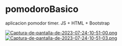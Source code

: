 # pomodoroBasico
aplicacion pomodor timer. JS + HTML + Bootstrap



[![Captura-de-pantalla-de-2023-07-24-10-51-00.png](https://i.postimg.cc/C1SVb4RM/Captura-de-pantalla-de-2023-07-24-10-51-00.png)](https://postimg.cc/7Csck01j)
[![Captura-de-pantalla-de-2023-07-24-10-51-03.png](https://i.postimg.cc/15C5PbfG/Captura-de-pantalla-de-2023-07-24-10-51-03.png)](https://postimg.cc/RNtzLs1h)

